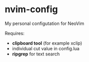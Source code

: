 # nvim-config
 My personal configutation for NeoVim<br>
 
Requires:<br>
- **clipboard tool** (for example xclip)<br>
- individual cut value in config.lua
- **ripgrep** for text search
